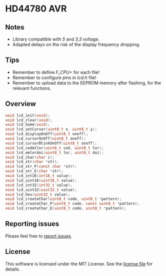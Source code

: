 # HD44780 AVR

## Notes
* Library compatible with *5* and *3,3* voltage.
* Adapted delays on the risk of the display frequency dropping.

## Tips
* Remember to define *F_CPU=* for each file!
* Remember to configure pins in *lcd.h* file!
* Remember to upload data to the EEPROM memory after flashing, for the relevant functions.

## Overview
```c
void lcd_init(void);
void lcd_clear(void);
void lcd_home(void);
void lcd_setCursor(uint8_t x, uint8_t y);
void lcd_displayOnOff(uint8_t onoff);
void lcd_cursorOnOff(uint8_t onoff);
void lcd_cursorBlinkOnOff(uint8_t onoff);
void lcd_codmtlor(uint8_t cod, uint8_t lor);
void lcd_emlordoi(uint8_t lor, uint8_t doi);
void lcd_char(char c);
void lcd_str(char *str);
void lcd_str_P(const char *str);
void lcd_str_E(char *str);
void lcd_int16(int16_t value);
void lcd_uint16(uint16_t value);
void lcd_int32(int32_t value);
void lcd_uint32(uint32_t value);
void lcd_hex(uint32_t value);
void lcd_createChar(uint8_t code, uint8_t *pattern);
void lcd_createChar_P(uint8_t code, const uint8_t *pattern);
void lcd_createChar_E(uint8_t code, uint8_t *pattern);
```

## Reporting issues
Please feel free to [report issues](https://github.com/michal037/hd44780-avr/issues).

## License
This software is licensed under the MIT License. See the [license file](license.txt) for details.
